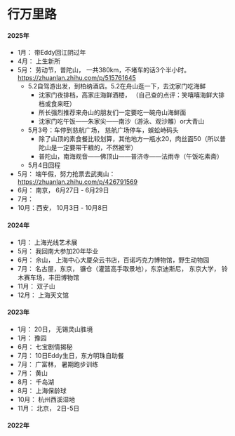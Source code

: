 # 行万里路


#### 2025年
- 1月： 带Eddy回江阴过年
- 4月： 上生新所
- 5月： 劳动节，普陀山， 一共380km，不堵车的话3个半小时。https://zhuanlan.zhihu.com/p/515761645 
    - 5.2自驾游出发，到柏纳酒店。5.2在舟山逛一下，去沈家门吃海鲜
        - 沈家门夜排档，高家庄海鲜酒楼， （自己查的点评：笑嘻嘻海鲜大排档或食来旺）
        - 所长强烈推荐来舟山的朋友们一定要吃一碗舟山海鲜面
        - 沈家门吃午饭——朱家尖——南沙（游泳、观沙雕）or大青山
    - 5月3号：车停到慈航广场， 慈航广场停车，蜈蚣峙码头
        - 除了山顶的素食餐比较划算，其他地方一瓶水20，肉丝面50（所以普陀山是一定要带干粮的，不然被宰）
        - 普陀山，南海观音——佛顶山——普济寺——法雨寺（午饭吃素斋）
    - 5月4日回程
- 5月： 端午假，努力抢票去武夷山： https://zhuanlan.zhihu.com/p/426791569 
- 6月： 南京， 6月27日 - 6月29日
- 7月： 
- 10月：西安， 10月3日 - 10月8日



#### 2024年
- 1月： 上海光线艺术展
- 5月： 我回南大参加20年毕业
- 6月： 佘山， 上海中心大厦朵云书店，百诺巧克力博物馆，野生动物园
- 7月： 名古屋，东京， 镰仓（灌篮高手取景地），东京迪斯尼， 东京大学， 铃木赛车场，丰田博物馆
- 11月： 双子山
- 12月： 上海天文馆

#### 2023年
- 1月： 20日， 无锡灵山胜境
- 1月： 豫园
- 6月： 七宝剧情揭秘
- 7月： 10日Eddy生日，东方明珠自助餐
- 7月： 广富林， 暑期跑步训练
- 7月： 黄山
- 8月： 千岛湖
- 8月： 上海保龄球
- 10月： 杭州西溪湿地
- 11月： 北京， 2日-5日


#### 2022年